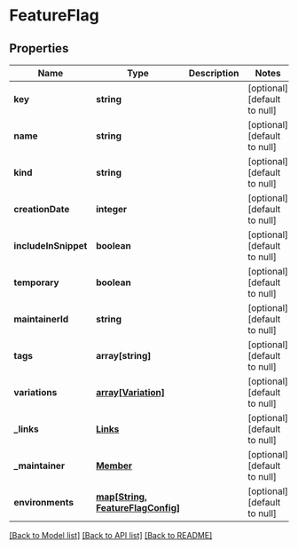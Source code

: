# FeatureFlag

## Properties
Name | Type | Description | Notes
------------ | ------------- | ------------- | -------------
**key** | **string** |  | [optional] [default to null]
**name** | **string** |  | [optional] [default to null]
**kind** | **string** |  | [optional] [default to null]
**creationDate** | **integer** |  | [optional] [default to null]
**includeInSnippet** | **boolean** |  | [optional] [default to null]
**temporary** | **boolean** |  | [optional] [default to null]
**maintainerId** | **string** |  | [optional] [default to null]
**tags** | **array[string]** |  | [optional] [default to null]
**variations** | [**array[Variation]**](Variation.md) |  | [optional] [default to null]
**_links** | [**Links**](Links.md) |  | [optional] [default to null]
**_maintainer** | [**Member**](Member.md) |  | [optional] [default to null]
**environments** | [**map[String, FeatureFlagConfig]**](FeatureFlagConfig.md) |  | [optional] [default to null]

[[Back to Model list]](../README.md#documentation-for-models) [[Back to API list]](../README.md#documentation-for-api-endpoints) [[Back to README]](../README.md)


